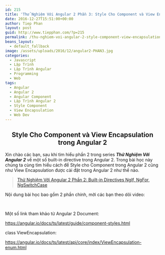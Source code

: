 ```yaml
---
id: 215
title: 'Thử Nghiệm Với Angular 2 Phần 3: Style Cho Component và View Encapsulation'
date: 2016-12-27T15:51:00+00:00
author: Tiep Phan
layout: post
guid: http://www.tiepphan.com/?p=215
permalink: /thu-nghiem-voi-angular-2-style-component-view-encapsulation/
beans_layout:
  - default_fallback
image: /assets/uploads/2016/12/angular2-PHAN3.jpg
categories:
  - Javascript
  - Lập Trình
  - Lập Trình Angular
  - Programming
  - Web
tags:
  - Angular
  - Angular 2
  - Angular Component
  - Lập Trình Angular 2
  - Style Component
  - View Encapsulation
  - Web Dev
---
```

<h2 style="text-align: center;">
  Style Cho Component và View Encapsulation trong Angular 2
</h2>

Xin chào các bạn, sau khi tìm hiểu phần 2 trong series _**Thử Nghiệm Với Angular 2**_ về một số built-in directive trong Angular 2. Trong bài học này chúng ta cùng tìm hiểu cách để Style cho Component trong Angular 2 cũng như View Encapsulation được cài đặt trong Angular 2 như thế nào.

<!--more-->

<blockquote data-secret="ODTNCjPole" class="wp-embedded-content">
  <p>
    <a href="http://www.tiepphan.com/thu-nghiem-voi-angular-2-built-in-directives-ngif-ngfor-ngswitchcase/">Thử Nghiệm Với Angular 2 Phần 2: Built-in Directives NgIf, NgFor, NgSwitchCase</a>
  </p>
</blockquote>



Nội dung bài học bao gồm 2 phần chính, mời các bạn theo dõi video:



&nbsp;

Một số link tham khảo từ Angular 2 Document:

<a href="https://angular.io/docs/ts/latest/guide/component-styles.html" target="_blank">https://angular.io/docs/ts/latest/guide/component-styles.html</a>

class ViewEncapsulation:

<a href="https://angular.io/docs/ts/latest/api/core/index/ViewEncapsulation-enum.html" target="_blank">https://angular.io/docs/ts/latest/api/core/index/ViewEncapsulation-enum.html</a>